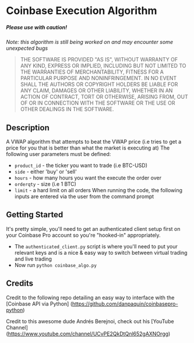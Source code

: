 # Coinbase Execution Algorithm

##### Please use with caution!
*Note: this algorithm is still being worked on and may encounter some unexpected bugs*
> THE SOFTWARE IS PROVIDED "AS IS", WITHOUT WARRANTY OF ANY KIND, EXPRESS OR
IMPLIED, INCLUDING BUT NOT LIMITED TO THE WARRANTIES OF MERCHANTABILITY, FITNESS
FOR A PARTICULAR PURPOSE AND NONINFRINGEMENT. IN NO EVENT SHALL THE AUTHORS OR
COPYRIGHT HOLDERS BE LIABLE FOR ANY CLAIM, DAMAGES OR OTHER LIABILITY, WHETHER
IN AN ACTION OF CONTRACT, TORT OR OTHERWISE, ARISING FROM, OUT OF OR IN
CONNECTION WITH THE SOFTWARE OR THE USE OR OTHER DEALINGS IN THE SOFTWARE.

## Description
A VWAP algorithm that attempts to beat the VWAP price (i.e tries to get a price for you that is better than what the market is executing at)
The following user parameters must be defined:
- ```product_id``` - the ticker you want to trade (i.e BTC-USD)
- ```side``` - either 'buy' or 'sell'
- ```hours``` - how many hours you want the execute the order over
- ```orderqty``` - size (i.e 1 BTC)
- ```limit``` - a hard limit on all orders
When running the code, the following inputs are entered via the user from the command prompt

## Getting Started
It's pretty simple, you'll need to get an authenticated client setup first on your Coinbase Pro account so you're "hooked-in" appropriately.
- The ```authenticated_client.py``` script is where you'll need to put your relevant keys and is a nice & easy way to switch between virtual trading and live trading
- Now run ```python coinbase_algo.py```


## Credits
Credit to the following repo detailing an easy way to interface with the [Coinbase API via Python] (https://github.com/danpaquin/coinbasepro-python)

Credit to this awesome dude Andrés Berejnoi, check out his [YouTube Channel] (https://www.youtube.com/channel/UCvPE2QkDtQnl652gAXNOrgg)
